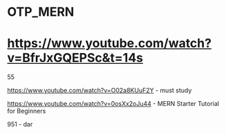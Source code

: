 # OTP_MERN

# https://www.youtube.com/watch?v=BfrJxGQEPSc&t=14s

55

<!-- User Authentication System using node.js | MERN, Next.js, and JWT Tokens | full explanation -->

https://www.youtube.com/watch?v=O02a8KUuF2Y - must study

<!-- MERN Starter Tutorial for Beginners -->

https://www.youtube.com/watch?v=0osXx2oJu44 - MERN Starter Tutorial for Beginners

951 - dar

